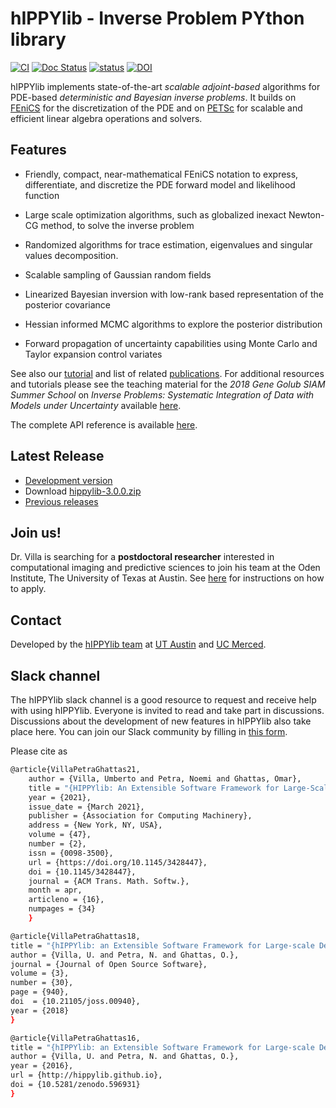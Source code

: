 # hIPPYlib - Inverse Problem PYthon library

[![CI](https://github.com/hippylib/hippylib/actions/workflows/ci.yaml/badge.svg)](https://github.com/hippylib/hippylib/actions/workflows/ci.yaml)
[![Doc Status](https://readthedocs.org/projects/hippylib/badge/?version=latest&style=flat)](https://hippylib.readthedocs.io/en/latest/)
[![status](http://joss.theoj.org/papers/053e0d08a5e9755e7b78898cff6f6208/status.svg)](http://joss.theoj.org/papers/053e0d08a5e9755e7b78898cff6f6208) [![DOI](https://zenodo.org/badge/DOI/10.5281/zenodo.596931.svg)](https://doi.org/10.5281/zenodo.596931)

hIPPYlib implements state-of-the-art *scalable* *adjoint-based* algorithms for PDE-based *deterministic and Bayesian inverse problems*. It builds on <a href="http://www.fenicsproject.org" target="_blank">FEniCS</a> for the discretization of the PDE and on <a href="http://www.mcs.anl.gov/petsc/" target="_blank">PETSc</a> for scalable and efficient linear algebra operations and solvers.

## Features

- Friendly, compact, near-mathematical FEniCS notation to
express, differentiate, and discretize the PDE forward model and
likelihood function

- Large scale optimization algorithms, such as globalized inexact
Newton-CG method, to solve the inverse problem

- Randomized algorithms for trace estimation, eigenvalues and singular values decomposition.

- Scalable sampling of Gaussian random fields

- Linearized Bayesian inversion with low-rank based
representation of the posterior covariance

- Hessian informed MCMC algorithms to explore the posterior
  distribution

- Forward propagation of uncertainty capabilities using Monte
  Carlo and Taylor expansion control variates


See also our [tutorial](tutorial.md) and list of related [publications](research.md). For additional resources and tutorials please see the teaching material for the *2018 Gene Golub SIAM Summer School* on *Inverse Problems: Systematic Integration of Data with Models under Uncertainty* available [here](https://g2s3-2018.github.io/labs).

The complete API reference is available [here](http://hippylib.readthedocs.io/en/latest/index.html).

## Latest Release

- [Development version](https://github.com/hippylib/hippylib)
- Download [hippylib-3.0.0.zip](https://zenodo.org/record/3634136/files/hippylib/hippylib-3.0.0.zip?download=1)
- [Previous releases](download.md)

## Join us!

Dr. Villa is searching for a **postdoctoral researcher** interested in computational imaging and predictive sciences to join his team at the Oden Institute, The University of Texas at Austin. See [here](https://uvilla.github.io/available_positions.html) for instructions on how to apply.

## Contact

Developed by the [hIPPYlib team](about.md) at <a href="http://ices.utexas.edu" target="_blank">UT Austin</a> and <a href="http://naturalsciences.ucmerced.edu/" target="_blank">UC Merced</a>.

## Slack channel

The hIPPYlib slack channel is a good resource to request and receive help with using hIPPYlib. Everyone is invited to read and take part in discussions. Discussions about the development of new features in hIPPYlib also take place here. You can join our Slack community by filling in [this form](https://forms.gle/w8B7uKSXxdVCmfZ99). 

Please cite as 

```sh
@article{VillaPetraGhattas21,
    author = {Villa, Umberto and Petra, Noemi and Ghattas, Omar},
    title = "{HIPPYlib: An Extensible Software Framework for Large-Scale Inverse Problems Governed by PDEs: Part I: Deterministic Inversion and Linearized Bayesian Inference}",
    year = {2021},
    issue_date = {March 2021},
    publisher = {Association for Computing Machinery},
    address = {New York, NY, USA},
    volume = {47},
    number = {2},
    issn = {0098-3500},
    url = {https://doi.org/10.1145/3428447},
    doi = {10.1145/3428447},
    journal = {ACM Trans. Math. Softw.},
    month = apr,
    articleno = {16},
    numpages = {34}
    }

@article{VillaPetraGhattas18,
title = "{hIPPYlib: an Extensible Software Framework for Large-scale Deterministic and Bayesian Inverse Problems}",
author = {Villa, U. and Petra, N. and Ghattas, O.},
journal = {Journal of Open Source Software},
volume = {3},
number = {30},
page = {940},
doi  = {10.21105/joss.00940},
year = {2018}
}

@article{VillaPetraGhattas16,
title = "{hIPPYlib: an Extensible Software Framework for Large-scale Deterministic and Bayesian Inverse Problems}",
author = {Villa, U. and Petra, N. and Ghattas, O.},
year = {2016},
url = {http://hippylib.github.io},
doi = {10.5281/zenodo.596931}
}
```

